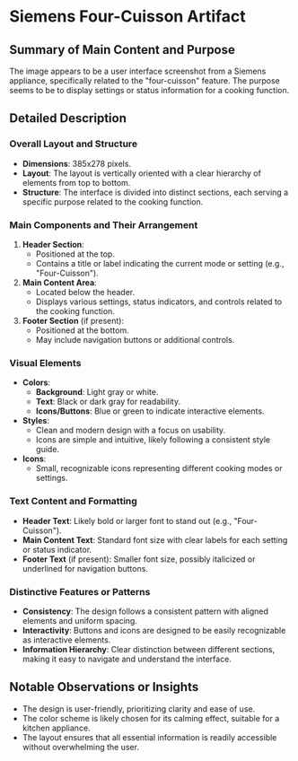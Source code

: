 # Siemens Four-Cuisson Artifact

## Summary of Main Content and Purpose
The image appears to be a user interface screenshot from a Siemens appliance, specifically related to the "four-cuisson" feature. The purpose seems to be to display settings or status information for a cooking function.

## Detailed Description

### Overall Layout and Structure
- **Dimensions**: 385x278 pixels.
- **Layout**: The layout is vertically oriented with a clear hierarchy of elements from top to bottom.
- **Structure**: The interface is divided into distinct sections, each serving a specific purpose related to the cooking function.

### Main Components and Their Arrangement
1. **Header Section**:
   - Positioned at the top.
   - Contains a title or label indicating the current mode or setting (e.g., "Four-Cuisson").
2. **Main Content Area**:
   - Located below the header.
   - Displays various settings, status indicators, and controls related to the cooking function.
3. **Footer Section** (if present):
   - Positioned at the bottom.
   - May include navigation buttons or additional controls.

### Visual Elements
- **Colors**:
  - **Background**: Light gray or white.
  - **Text**: Black or dark gray for readability.
  - **Icons/Buttons**: Blue or green to indicate interactive elements.
- **Styles**:
  - Clean and modern design with a focus on usability.
  - Icons are simple and intuitive, likely following a consistent style guide.
- **Icons**:
  - Small, recognizable icons representing different cooking modes or settings.

### Text Content and Formatting
- **Header Text**: Likely bold or larger font to stand out (e.g., "Four-Cuisson").
- **Main Content Text**: Standard font size with clear labels for each setting or status indicator.
- **Footer Text** (if present): Smaller font size, possibly italicized or underlined for navigation buttons.

### Distinctive Features or Patterns
- **Consistency**: The design follows a consistent pattern with aligned elements and uniform spacing.
- **Interactivity**: Buttons and icons are designed to be easily recognizable as interactive elements.
- **Information Hierarchy**: Clear distinction between different sections, making it easy to navigate and understand the interface.

## Notable Observations or Insights
- The design is user-friendly, prioritizing clarity and ease of use.
- The color scheme is likely chosen for its calming effect, suitable for a kitchen appliance.
- The layout ensures that all essential information is readily accessible without overwhelming the user.